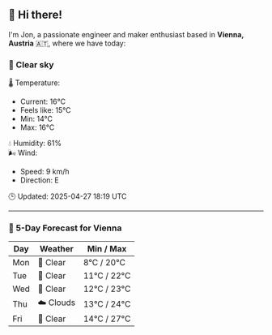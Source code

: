 ## 👋 Hi there!

I'm Jon, a passionate engineer and maker enthusiast based in **Vienna, Austria** 🇦🇹, where we have today:

### 🌙 Clear sky 

🌡️ Temperature: 
* Current: 16°C
* Feels like: 15°C
* Min: 14°C 
* Max: 16°C  

💧 Humidity: 61%  
🌬️ Wind: 
* Speed: 9 km/h 
* Direction: E  

🕒 Updated: 2025-04-27 18:19 UTC

---

### 📅 5-Day Forecast for Vienna

| Day | Weather | Min / Max |
|-----|---------|------------|
| Mon | 🌙 Clear | 8°C / 20°C |
| Tue | 🌙 Clear | 11°C / 22°C |
| Wed | 🌙 Clear | 12°C / 23°C |
| Thu | ☁️ Clouds | 13°C / 24°C |
| Fri | 🌙 Clear | 14°C / 27°C |
